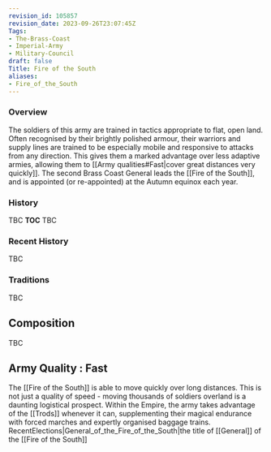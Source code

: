 ```yaml
---
revision_id: 105857
revision_date: 2023-09-26T23:07:45Z
Tags:
- The-Brass-Coast
- Imperial-Army
- Military-Council
draft: false
Title: Fire of the South
aliases:
- Fire_of_the_South
---
```

### Overview
The soldiers of this army are trained in tactics appropriate to flat, open land. Often recognised by their brightly polished armour, their warriors and supply lines are trained to be especially mobile and responsive to attacks from any direction. This gives them a marked advantage over less adaptive armies, allowing them to [[Army qualities#Fast|cover great distances very quickly]].
The second Brass Coast General leads the [[Fire of the South]], and is appointed (or re-appointed) at the Autumn equinox each year.
### History
TBC
__TOC__
TBC
### Recent History
TBC
### Traditions
TBC
## Composition
TBC
## Army Quality : Fast
The [[Fire of the South]] is able to move quickly over long distances. This is not just a quality of speed - moving thousands of soldiers overland is a daunting logistical prospect. Within the Empire, the army takes advantage of the [[Trods]] whenever it can, supplementing their magical endurance with forced marches and expertly organised baggage trains. 
RecentElections|General_of_the_Fire_of_the_South|the title of [[General]] of the [[Fire of the South]]